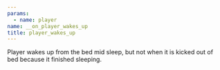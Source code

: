 ```yaml
---
params:
  - name: player
name: __on_player_wakes_up
title: player_wakes_up
---
```


Player wakes up from the bed mid sleep, but not when it is kicked out of bed
because it finished sleeping.
